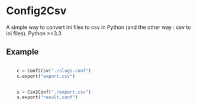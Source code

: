 Config2Csv
==========

A simple way to convert ini files to csv in Python (and the other way : csv to ini files). Python >=3.3



## Example

```python

    c = Conf2Csv("./slugs.conf")
    c.export("export.csv")


    s = Csv2Conf("./export.csv")
    s.export("result.conf")

```
